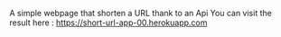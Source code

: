 A simple webpage that shorten a URL thank to an Api
You can visit the result here :
https://short-url-app-00.herokuapp.com